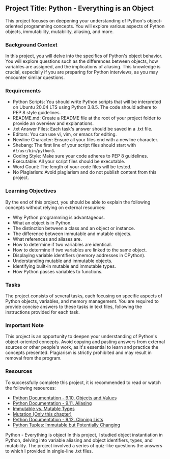 ## Project Title: Python - Everything is an Object

This project focuses on deepening your understanding of Python's object-oriented programming concepts. You will explore various aspects of Python objects, immutability, mutability, aliasing, and more.

### Background Context
In this project, you will delve into the specifics of Python's object behavior. You will explore questions such as the differences between objects, how variables are assigned, and the implications of aliasing. This knowledge is crucial, especially if you are preparing for Python interviews, as you may encounter similar questions.

### Requirements
- Python Scripts: You should write Python scripts that will be interpreted on Ubuntu 20.04 LTS using Python 3.8.5. The code should adhere to PEP 8 style guidelines.
- README.md: Create a README file at the root of your project folder to provide an overview and explanations.
- .txt Answer Files: Each task's answer should be saved in a .txt file.
- Editors: You can use vi, vim, or emacs for editing.
- Newline Character: Ensure all your files end with a newline character.
- Shebang: The first line of your script files should start with `#!/usr/bin/python3`.
- Coding Style: Make sure your code adheres to PEP 8 guidelines.
- Executable: All your script files should be executable.
- Word Count: The length of your code files will be tested.
- No Plagiarism: Avoid plagiarism and do not publish content from this project.

### Learning Objectives
By the end of this project, you should be able to explain the following concepts without relying on external resources:

- Why Python programming is advantageous.
- What an object is in Python.
- The distinction between a class and an object or instance.
- The difference between immutable and mutable objects.
- What references and aliases are.
- How to determine if two variables are identical.
- How to determine if two variables are linked to the same object.
- Displaying variable identifiers (memory addresses in CPython).
- Understanding mutable and immutable objects.
- Identifying built-in mutable and immutable types.
- How Python passes variables to functions.

### Tasks
The project consists of several tasks, each focusing on specific aspects of Python objects, variables, and memory management. You are required to provide concise answers to these tasks in text files, following the instructions provided for each task.

### Important Note
This project is an opportunity to deepen your understanding of Python's object-oriented concepts. Avoid copying and pasting answers from external sources or other people's work, as it's essential to learn and practice the concepts presented. Plagiarism is strictly prohibited and may result in removal from the program.

### Resources
To successfully complete this project, it is recommended to read or watch the following resources:

- [Python Documentation - 9.10. Objects and Values](https://docs.python.org/3/c-api/intro.html#objects-types-and-reference-counts)
- [Python Documentation - 9.11. Aliasing](https://docs.python.org/3/c-api/intro.html#aliasing)
- [Immutable vs. Mutable Types](https://realpython.com/courses/immutable-vs-mutable-types/)
- [Mutation (Only this chapter)](https://realpython.com/courses/mutation/)
- [Python Documentation - 9.12. Cloning Lists](https://docs.python.org/3/c-api/intro.html#cloning-lists)
- [Python Tuples: Immutable but Potentially Changing](https://realpython.com/courses/python-tuples/)


Python - Everything is object
In this project, I studied object instantiation in Python, delving into variable aliasing and object identifiers, types, and mutability. The project involved a series of quiz-like questions the answers to which I provided in single-line .txt files.
